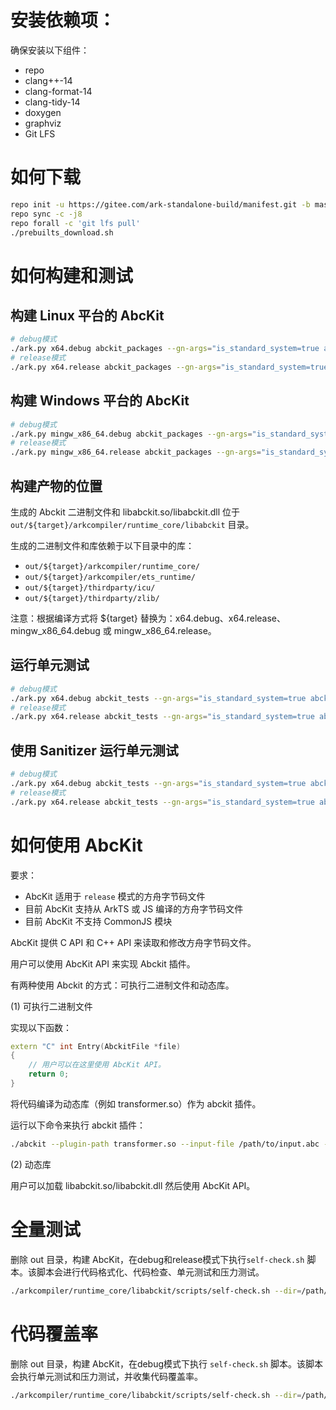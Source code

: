 # 安装依赖项：

确保安装以下组件：
- repo
- clang++-14
- clang-format-14
- clang-tidy-14
- doxygen
- graphviz
- Git LFS

# 如何下载

```sh
repo init -u https://gitee.com/ark-standalone-build/manifest.git -b master
repo sync -c -j8
repo forall -c 'git lfs pull'
./prebuilts_download.sh
```

# 如何构建和测试

## 构建 Linux 平台的 AbcKit

```sh
# debug模式
./ark.py x64.debug abckit_packages --gn-args="is_standard_system=true abckit_enable=true"
# release模式
./ark.py x64.release abckit_packages --gn-args="is_standard_system=true abckit_enable=true"
```

## 构建 Windows 平台的 AbcKit
```sh
# debug模式
./ark.py mingw_x86_64.debug abckit_packages --gn-args="is_standard_system=true abckit_enable=true"
# release模式
./ark.py mingw_x86_64.release abckit_packages --gn-args="is_standard_system=true abckit_enable=true"
```

## 构建产物的位置

生成的 Abckit 二进制文件和 libabckit.so/libabckit.dll 位于 `out/${target}/arkcompiler/runtime_core/libabckit` 目录。

生成的二进制文件和库依赖于以下目录中的库：
- `out/${target}/arkcompiler/runtime_core/`
- `out/${target}/arkcompiler/ets_runtime/`
- `out/${target}/thirdparty/icu/`
- `out/${target}/thirdparty/zlib/`

注意：根据编译方式将 ${target} 替换为：x64.debug、x64.release、mingw\_x86\_64.debug 或 mingw\_x86\_64.release。

## 运行单元测试

```sh
# debug模式
./ark.py x64.debug abckit_tests --gn-args="is_standard_system=true abckit_enable=true"
# release模式
./ark.py x64.release abckit_tests --gn-args="is_standard_system=true abckit_enable=true"
```

## 使用 Sanitizer 运行单元测试

```sh
# debug模式
./ark.py x64.debug abckit_tests --gn-args="is_standard_system=true abckit_enable=true abckit_with_sanitizers=true enable_cmc_gc=false"
# release模式
./ark.py x64.release abckit_tests --gn-args="is_standard_system=true abckit_enable=true abckit_with_sanitizers=true enable_cmc_gc=false"
```

# 如何使用 AbcKit

要求：
- AbcKit 适用于 `release` 模式的方舟字节码文件
- 目前 AbcKit 支持从 ArkTS 或 JS 编译的方舟字节码文件
- 目前 AbcKit 不支持 CommonJS 模块

AbcKit 提供 C API 和 C++ API 来读取和修改方舟字节码文件。

用户可以使用 AbcKit API 来实现 Abckit 插件。

有两种使用 Abckit 的方式：可执行二进制文件和动态库。

(1) 可执行二进制文件

实现以下函数：

```cpp
extern "C" int Entry(AbckitFile *file)
{
    // 用户可以在这里使用 AbcKit API。
    return 0;
}
```

将代码编译为动态库（例如 transformer.so）作为 abckit 插件。

运行以下命令来执行 abckit 插件：

```sh
./abckit --plugin-path transformer.so --input-file /path/to/input.abc --output-file /path/to/output.abc
```

(2) 动态库

用户可以加载 libabckit.so/libabckit.dll 然后使用 AbcKit API。

# 全量测试

删除 out 目录，构建 AbcKit，在debug和release模式下执行`self-check.sh` 脚本。该脚本会进行代码格式化、代码检查、单元测试和压力测试。

```sh
./arkcompiler/runtime_core/libabckit/scripts/self-check.sh --dir=/path/to/standalone/root
```

# 代码覆盖率

删除 out 目录，构建 AbcKit，在debug模式下执行 `self-check.sh` 脚本。该脚本会执行单元测试和压力测试，并收集代码覆盖率。

```sh
./arkcompiler/runtime_core/libabckit/scripts/self-check.sh --dir=/path/to/standalone/root --coverage
```


